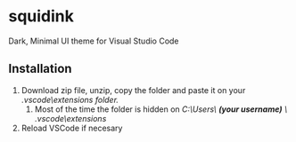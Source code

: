 # squidink
Dark, Minimal UI theme for Visual Studio Code

## Installation

1. Download zip file, unzip, copy the folder and paste it on your _.vscode\extensions folder._
    1. Most of the time the folder is hidden on _C:\Users\ **(your username)** \ .vscode\extensions_
2. Reload VSCode if necesary
